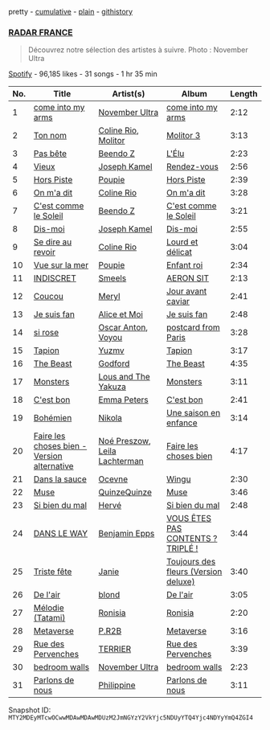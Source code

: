 pretty - [cumulative](/playlists/cumulative/37i9dQZF1DWWNlI0CRgWup.md) - [plain](/playlists/plain/37i9dQZF1DWWNlI0CRgWup) - [githistory](https://github.githistory.xyz/mackorone/spotify-playlist-archive/blob/main/playlists/plain/37i9dQZF1DWWNlI0CRgWup)

### [RADAR FRANCE](https://open.spotify.com/playlist/37i9dQZF1DWWNlI0CRgWup)

> Découvrez notre sélection des artistes à suivre\. Photo : November Ultra

[Spotify](https://open.spotify.com/user/spotify) - 96,185 likes - 31 songs - 1 hr 35 min

| No. | Title | Artist(s) | Album | Length |
|---|---|---|---|---|
| 1 | [come into my arms](https://open.spotify.com/track/1WbqQUB9ldGb8x3b72RH3Z) | [November Ultra](https://open.spotify.com/artist/0naOCLau0NmL1kdFlbZAfr) | [come into my arms](https://open.spotify.com/album/3dti8UcnsGhwppSO3k4frr) | 2:12 |
| 2 | [Ton nom](https://open.spotify.com/track/1d1mEmt257v9YrrW5LTNsG) | [Coline Rio](https://open.spotify.com/artist/0avwZ2v9jOgVLB1IfimwdA), [Molitor](https://open.spotify.com/artist/2KnFIqnQp7nbKAnPnsQcKo) | [Molitor 3](https://open.spotify.com/album/7pLkJhE3XRZEQUTMhAdPS6) | 3:13 |
| 3 | [Pas bête](https://open.spotify.com/track/3TVUW7bJJWDOonkVCZxfLV) | [Beendo Z](https://open.spotify.com/artist/7a35Zdc78bDXJv2vYf5hSO) | [L'Élu](https://open.spotify.com/album/6UiV6zQxitBwaQ6Kw72W1i) | 2:23 |
| 4 | [Vieux](https://open.spotify.com/track/3PcnIkTtKWGppswX0FErvk) | [Joseph Kamel](https://open.spotify.com/artist/5SQFDZOMgKao4hMpULEaoI) | [Rendez\-vous](https://open.spotify.com/album/1NKIsDQiGPC5i8hoSYBINC) | 2:56 |
| 5 | [Hors Piste](https://open.spotify.com/track/7LrVEMD3Qtva05qoBivomr) | [Poupie](https://open.spotify.com/artist/71x0OO2toFjXrMRcufL9tv) | [Hors Piste](https://open.spotify.com/album/7npKfCu8EwFlXqSvErPZCj) | 2:39 |
| 6 | [On m'a dit](https://open.spotify.com/track/0vg9919pYOV7mkiEZZDCHo) | [Coline Rio](https://open.spotify.com/artist/0avwZ2v9jOgVLB1IfimwdA) | [On m'a dit](https://open.spotify.com/album/0BP73xAURu61RwUrQvPyMu) | 3:28 |
| 7 | [C'est comme le Soleil](https://open.spotify.com/track/6FLq3GelXxESTfa85EXgix) | [Beendo Z](https://open.spotify.com/artist/7a35Zdc78bDXJv2vYf5hSO) | [C'est comme le Soleil](https://open.spotify.com/album/1kcynhYaNJNSAsE7rkrNs9) | 3:21 |
| 8 | [Dis\-moi](https://open.spotify.com/track/5MMkgucRpQfKulEXrNk9Yc) | [Joseph Kamel](https://open.spotify.com/artist/5SQFDZOMgKao4hMpULEaoI) | [Dis\-moi](https://open.spotify.com/album/3M5NoWmlCmualCFWxRxm84) | 2:55 |
| 9 | [Se dire au revoir](https://open.spotify.com/track/5ifm6TYmhqQIOJ22aC7o2n) | [Coline Rio](https://open.spotify.com/artist/0avwZ2v9jOgVLB1IfimwdA) | [Lourd et délicat](https://open.spotify.com/album/50Noq1sF7XhHPSqDJv80vQ) | 3:04 |
| 10 | [Vue sur la mer](https://open.spotify.com/track/6YkaP9iPyhk4tqZ6GcnTuU) | [Poupie](https://open.spotify.com/artist/71x0OO2toFjXrMRcufL9tv) | [Enfant roi](https://open.spotify.com/album/6zz44IeTCesmYEWHPhMgkI) | 2:34 |
| 11 | [INDISCRET](https://open.spotify.com/track/2XkZf7PB3MjaBdnzR2KFSo) | [Smeels](https://open.spotify.com/artist/6FyY3mlFrDdKUX35GrzeOZ) | [AERON SIT](https://open.spotify.com/album/499DppgglIUt1d6UD6GNW8) | 2:13 |
| 12 | [Coucou](https://open.spotify.com/track/3kiTnvHHKipoAwa40GTGGy) | [Meryl](https://open.spotify.com/artist/1AT8NKdQOU0EVPu6ehN4NA) | [Jour avant caviar](https://open.spotify.com/album/4PX1ZZFjRIhHG57nRSP4mF) | 2:41 |
| 13 | [Je suis fan](https://open.spotify.com/track/0ek3SCgTcQBeRE897H2IDp) | [Alice et Moi](https://open.spotify.com/artist/1NcCVE1FRpBSlN3LcAfhn3) | [Je suis fan](https://open.spotify.com/album/6CDA4RgsL8Mney02IwKaPH) | 2:48 |
| 14 | [si rose](https://open.spotify.com/track/2afbvWy02QHOd7PSyBp1A5) | [Oscar Anton](https://open.spotify.com/artist/1g3dAnqp218LiNN9ng5dIh), [Voyou](https://open.spotify.com/artist/0EJdA6JT738oZGopzk8Usg) | [postcard from Paris](https://open.spotify.com/album/6wRJKg7Vnp3YDtwWXRcmxr) | 3:28 |
| 15 | [Tapion](https://open.spotify.com/track/2vHzw04q8IL0wRKJmBDocw) | [Yuzmv](https://open.spotify.com/artist/1cYA2rnKwpVYe9iVH3Djjm) | [Tapion](https://open.spotify.com/album/0aOEqCwX0R9fr9vpdXIdEA) | 3:17 |
| 16 | [The Beast](https://open.spotify.com/track/5nE5gmDADdXZ3LwES22kYt) | [Godford](https://open.spotify.com/artist/4pUwtnbS6FdBniLp410AOu) | [The Beast](https://open.spotify.com/album/3U9XwEP5Ia637qr6yX3578) | 4:35 |
| 17 | [Monsters](https://open.spotify.com/track/7GCm7A124YRmDNOy1WKVc7) | [Lous and The Yakuza](https://open.spotify.com/artist/2HPiMwJktBXqakN0hnON2R) | [Monsters](https://open.spotify.com/album/6g0oLxGFKAl7VvuQaIIgg9) | 3:11 |
| 18 | [C'est bon](https://open.spotify.com/track/3zZ5tnEx6WM1sfK7uY0Uz4) | [Emma Peters](https://open.spotify.com/artist/6lY6kOVMG0mR07JTzU33o5) | [C'est bon](https://open.spotify.com/album/7CVTNOW5W0ztZzjLcQb2Dq) | 2:41 |
| 19 | [Bohémien](https://open.spotify.com/track/4F32E00xHDsgqGNsxLeSmG) | [Nikola](https://open.spotify.com/artist/0JEBnGhyAmu2hlEgZE2Ydj) | [Une saison en enfance](https://open.spotify.com/album/2uc49yePXwHHO205fQi7jQ) | 3:14 |
| 20 | [Faire les choses bien \- Version alternative](https://open.spotify.com/track/6sqYnu5QuI8e1JwxlbwFs4) | [Noé Preszow](https://open.spotify.com/artist/6CZhbpXpR3VJNQWFkwd2Ic), [Leila Lachterman](https://open.spotify.com/artist/0BGUI2bNrW2XeDvxQBPqGT) | [Faire les choses bien](https://open.spotify.com/album/5ElfdD5QqQ5HB3c67fA3x3) | 4:17 |
| 21 | [Dans la sauce](https://open.spotify.com/track/4JotkTX7ImmIoQK5gwBIIh) | [Ocevne](https://open.spotify.com/artist/0K4D8NX2d2sMQlvWcfLhSL) | [Wingu](https://open.spotify.com/album/5Xd5Rh3JdkV5sJ0HVf1vB6) | 2:30 |
| 22 | [Muse](https://open.spotify.com/track/2GbXqAm1ltbCEsqxiX58wj) | [QuinzeQuinze](https://open.spotify.com/artist/2SWMwDn0bu2QcXwBWznf5u) | [Muse](https://open.spotify.com/album/7qhBt3pifRbw80VktPuqWY) | 3:46 |
| 23 | [Si bien du mal](https://open.spotify.com/track/7cch3mlEo2IfYgyrjyDwFv) | [Hervé](https://open.spotify.com/artist/3mNXGOPYzxYiGxttEvJ9hx) | [Si bien du mal](https://open.spotify.com/album/61CY05oYakpa1dSBi6Pqxh) | 2:48 |
| 24 | [DANS LE WAY](https://open.spotify.com/track/3WDx6AjGrZyrOygj6RCoHf) | [Benjamin Epps](https://open.spotify.com/artist/2quhaEEtVvUNS0HwL1EJNn) | [VOUS ÊTES PAS CONTENTS ? TRIPLÉ !](https://open.spotify.com/album/1sXTto4AKCeNd8yKON0lHh) | 3:44 |
| 25 | [Triste fête](https://open.spotify.com/track/7lF4vYpokRbb9tdAq12tbx) | [Janie](https://open.spotify.com/artist/2WSFLb1izcqFnU9KakhCnU) | [Toujours des fleurs \(Version deluxe\)](https://open.spotify.com/album/1UK0794RKtEfbCRhUV2yRj) | 3:40 |
| 26 | [De l'air](https://open.spotify.com/track/3RwiaS8Oala36KdO9mkRZU) | [blond](https://open.spotify.com/artist/6bAfbEF8yCMBTtXEBFLh2x) | [De l'air](https://open.spotify.com/album/1y9oWG3buItRT8Ew4aRStV) | 3:05 |
| 27 | [Mélodie \(Tatami\)](https://open.spotify.com/track/78cYGQUXUNS5LZuNRzeqk7) | [Ronisia](https://open.spotify.com/artist/4krMq8pXkLVTGplpYgHlnV) | [Ronisia](https://open.spotify.com/album/5T2XIptVJAJM0KIs6aWxWo) | 2:20 |
| 28 | [Metaverse](https://open.spotify.com/track/5WfMk2vk5hMD1bzByNJCC6) | [P.R2B](https://open.spotify.com/artist/6R6tuqCxJRopO4bE8nfLGk) | [Metaverse](https://open.spotify.com/album/0feXuheWM3Kk6koWrQhqwt) | 3:16 |
| 29 | [Rue des Pervenches](https://open.spotify.com/track/3UcIv7IH3RFHKOVOAJEgiz) | [TERRIER](https://open.spotify.com/artist/3GdYpfWMn7epxH2sHheonJ) | [Rue des Pervenches](https://open.spotify.com/album/1vULaCp3YiTYTzgUdPemW5) | 3:39 |
| 30 | [bedroom walls](https://open.spotify.com/track/7AQocoPIOuhVfdxnogZgf8) | [November Ultra](https://open.spotify.com/artist/0naOCLau0NmL1kdFlbZAfr) | [bedroom walls](https://open.spotify.com/album/2SF5uQ1lC1OmlnpMYlOv9U) | 2:23 |
| 31 | [Parlons de nous](https://open.spotify.com/track/4ReQJvkxH6Ab1H2aeQToU8) | [Philippine](https://open.spotify.com/artist/0jm6JzrAGaSgKY02PI2k4E) | [Parlons de nous](https://open.spotify.com/album/7BhzlJRv10yLohFzjJUKkk) | 3:11 |

Snapshot ID: `MTY2MDEyMTcwOCwwMDAwMDAwMDUzM2JmNGYzY2VkYjc5NDUyYTQ4Yjc4NDYyYmQ4ZGI4`
